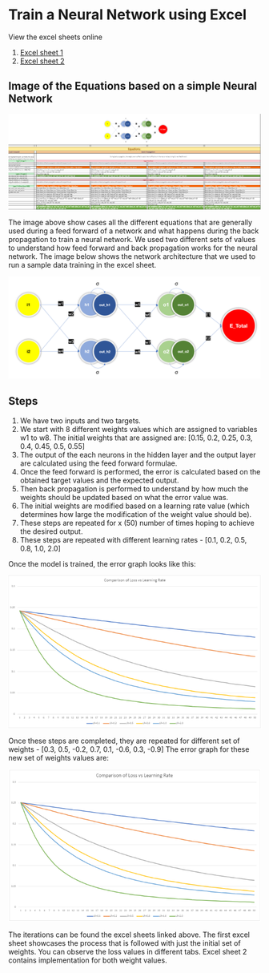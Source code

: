 # Train a Neural Network using Excel

View the excel sheets online

1. [Excel sheet 1](https://docs.google.com/spreadsheets/d/13d23tbpe210Y8rhmIp6GADgnqzQfl3Tf/edit#gid=1351071457)
2. [Excel sheet 2](https://1drv.ms/x/s!AjN1NGjZ4GEZvB1E9xO0UZe8ssIV?e=q5cCkW)

## Image of the Equations based on a simple Neural Network

![Block_diagram](./../images/equations.png)

The image above show cases all the different equations that are generally used during a feed forward of a network and what happens during the back propagation to train a neural network. We used two different sets of values to understand how feed forward and back propagation works for the neural network. The image below shows the network architecture that we used to run a sample data training in the excel sheet.

![simple_perceptron_model.png](./../images/simple_perceptron_model.png)

## Steps

1. We have two inputs and two targets.
2. We start with 8 different weights values which are assigned to variables w1 to w8. The initial weights that are assigned are: [0.15, 0.2, 0.25, 0.3, 0.4, 0.45, 0.5, 0.55]
3. The output of the each neurons in the hidden layer and the output layer are calculated using the feed forward formulae.
4. Once the feed forward is performed, the error is calculated based on the obtained target values and the expected output.
5. Then back propagation is performed to understand by how much the weights should be updated based on what the error value was.
6. The initial weights are modified based on a learning rate value (which determines how large the modification of the weight value should be).
7. These steps are repeated for x (50) number of times hoping to achieve the desired output.
8. These steps are repeated with different learning rates - [0.1, 0.2, 0.5, 0.8, 1.0, 2.0]

Once the model is trained, the error graph looks like this:

![error_graph](./../images/loss_graph.png)

Once these steps are completed, they are repeated for different set of weights - [0.3, 0.5, -0.2, 0.7, 0.1, -0.6, 0.3, -0.9]
The error graph for these new set of weights values are:

![error_graph_2](./../images/error_graph_2.png)

The iterations can be found the excel sheets linked above. The first excel sheet showcases the process that is followed with just the initial set of weights. You can observe the loss values in different tabs. Excel sheet 2 contains implementation for both weight values.
